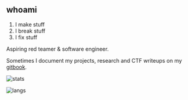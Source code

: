## whoami

1. I make stuff
2. I break stuff
3. I fix stuff

Aspiring red teamer & software engineer.

Sometimes I document my projects, research and CTF writeups on my [gitbook](https://gatari.gitbook.io/).

![stats](https://api.githubtrends.io/user/svg/gatariee/repos?time_range=three_months&group=other&loc_metric=changed&theme=dark)

![langs](https://api.githubtrends.io/user/svg/gatariee/langs?time_range=one_month&use_percent=True&include_private=True&loc_metric=changed&compact=True&theme=dark)
